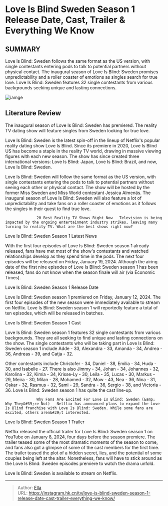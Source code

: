 # Love Is Blind Sweden Season 1 Release Date, Cast, Trailer &amp; Everything We Know


## SUMMARY 



  Love Is Blind: Sweden follows the same format as the US version, with single contestants entering pods to talk to potential partners without physical contact.   The inaugural season of Love Is Blind: Sweden promises unpredictability and a roller coaster of emotions as singles search for true love.   Love Is Blind: Sweden features 32 single contestants from various backgrounds seeking unique and lasting connections.  

![iamge](https://static1.srcdn.com/wordpress/wp-content/uploads/2022/11/love-is-blind-sweden.jpg)

## Literature Review

The inaugural season of Love Is Blind: Sweden has premiered. The reality TV dating show will feature singles from Sweden looking for true love. 




Love Is Blind: Sweden is the latest spin-off in the lineup of Netflix&#39;s popular reality dating show Love Is Blind. Since its premiere in 2020, Love Is Blind US has become a staple in the reality TV world, drawing in massive viewing figures with each new season. The show has since created three international versions: Love Is Blind: Japan, Love Is Blind: Brazil, and now, Love Is Blind: Sweden.




Love Is Blind: Sweden will follow the same format as the US version, with single contestants entering the pods to talk to potential partners without seeing each other or physical contact. The show will be hosted by the former Miss Sweden and Miss World contestant Jessica Almenäs. The inaugural season of Love Is Blind: Sweden will also feature a lot of unpredictability and take fans on a roller coaster of emotions as it follows the singles in their quest to find true love.

                  20 Best Reality TV Shows Right Now   Television is being impacted by the ongoing entertainment industry strikes, leaving many turning to reality TV. What are the best shows right now?   


 Love Is Blind: Sweden Season 1 Latest News 
          

With the first four episodes of Love Is Blind: Sweden season 1 already released, fans have met most of the show&#39;s contestants and watched relationships develop as they spend time in the pods. The next four episodes will be released on Friday, January 19, 2024. Although the airing date of the first nine episodes of Love Is Blind: Sweden season 1 has been released, fans do not know when the season finale will air (via Economic Times).






 Love Is Blind: Sweden Season 1 Release Date 
         

Love Is Blind: Sweden season 1 premiered on Friday, January 12, 2024. The first four episodes of the new season were immediately available to stream on Netflix. Love Is Blind: Sweden season 1 will reportedly feature a total of ten episodes, which will be released in batches.



 Love Is Blind: Sweden Season 1 Cast 

 

Love Is Blind: Sweden season 1 features 32 single contestants from various backgrounds. They are all seeking to find unique and lasting connections on the show. The single contestants who will be taking part in Love Is Blind: Sweden season 1 include Adde - 33, Alexandra - 33, Amanda - 34, Andrea - 36, Andreas - 39, and Catja - 32.




Other contestants include Christofer - 34, Daniel - 38, Emilia - 34, Huda - 30, and Isabelle - 27. There is also Jimmy - 34, Johan - 34, Johannes - 32, Karolina - 32, Kimia - 34, Krisse-Ly - 30, Leila - 35, Lucas - 30, Markus - 29, Meira - 30, Milan - 28, Mohamed - 32, Mow - 43, Nea - 36, Nina - 31, Oskar - 32, Rasmus - 32, Sami - 29, Sandra - 36, Sergio - 38, and Victoria - 36. Love Is Blind: Sweden season 1 has quite the cast line-up. 

                  Why Fans Are Excited For Love Is Blind: Sweden (&amp; Why They&#39;re Not)   Netflix has announced plans to expand the Love Is Blind franchise with Love Is Blind: Sweden. While some fans are excited, others aren&#39;t interested.   



 Love Is Blind: Sweden Season 1 Trailer 

 

Netflix released the official trailer for Love Is Blind: Sweden season 1 on YouTube on January 8, 2024, four days before the season premiere. The trailer teased some of the most dramatic moments of the season to come, and fans also got a glimpse of some of the cast members for the first time. The trailer teased the plot of a hidden secret, lies, and the potential of some couples being left at the altar. Nonetheless, fans will have to stick around as the Love Is Blind: Sweden episodes premiere to watch the drama unfold.






Love Is Blind: Sweden is available to stream on Netflix.






---

> Author: [Ella](https://instagram.hk.cn/)  
> URL: https://instagram.hk.cn/tv/love-is-blind-sweden-season-1-release-date-cast-trailer-everything-we-know/  

